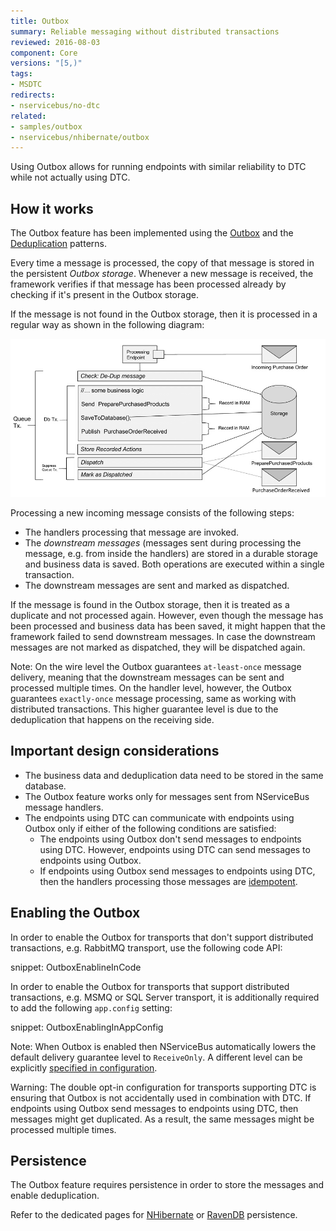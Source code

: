 ```yaml
---
title: Outbox
summary: Reliable messaging without distributed transactions
reviewed: 2016-08-03
component: Core
versions: "[5,)"
tags:
- MSDTC
redirects:
- nservicebus/no-dtc
related:
- samples/outbox
- nservicebus/nhibernate/outbox
---
```


Using Outbox allows for running endpoints with similar reliability to DTC while not actually using DTC.

## How it works

The Outbox feature has been implemented using the [Outbox](http://gistlabs.com/2014/05/the-outbox/) and the [Deduplication](https://en.wikipedia.org/wiki/Data_deduplication#In-line_deduplication) patterns.

Every time a message is processed, the copy of that message is stored in the persistent _Outbox storage_. Whenever a new message is received, the framework verifies if that message has been processed already by checking if it's present in the Outbox storage. 

If the message is not found in the Outbox storage, then it is processed in a regular way 
as shown in the following diagram:

![No DTC Diagram](outbox.png)

Processing a new incoming message consists of the following steps:

 * The handlers processing that message are invoked.
 * The _downstream messages_ (messages sent during processing the message, e.g. from inside the handlers) are stored in a durable storage and business data is saved. Both operations are executed within a single transaction.
 * The downstream messages are sent and marked as dispatched.

If the message is found in the Outbox storage, then it is treated as a duplicate and not processed again. However, even though the message has been processed and business data has been saved, it might happen that the framework failed to send downstream messages. In case the downstream messages are not marked as dispatched, they will be dispatched again. 

Note: On the wire level the Outbox guarantees `at-least-once` message delivery, meaning that the downstream messages can be sent and processed multiple times. On the handler level, however, the Outbox guarantees `exactly-once` message processing, same as working with distributed transactions. This higher guarantee level is due to the deduplication that happens on the receiving side.


## Important design considerations

 * The business data and deduplication data need to be stored in the same database.
 * The Outbox feature works only for messages sent from NServiceBus message handlers.
 * The endpoints using DTC can communicate with endpoints using Outbox only if either of the following conditions are satisfied:
   * The endpoints using Outbox don't send messages to endpoints using DTC. However, endpoints using DTC can send messages to endpoints using Outbox.
   * If endpoints using Outbox send messages to endpoints using DTC, then the handlers processing those messages are [idempotent](https://en.wikipedia.org/wiki/Idempotence).

## Enabling the Outbox

In order to enable the Outbox for transports that don't support distributed transactions, e.g. RabbitMQ transport, use the following code API:

snippet: OutboxEnablineInCode

In order to enable the Outbox for transports that support distributed transactions, e.g. MSMQ or SQL Server transport, it is additionally required to add the following `app.config` setting:

snippet: OutboxEnablingInAppConfig

Note: When Outbox is enabled then NServiceBus automatically lowers the default delivery guarantee level to `ReceiveOnly`. A different level can be explicitly [specified in configuration](/nservicebus/transports/transactions.md).

Warning: The double opt-in configuration for transports supporting DTC is ensuring that Outbox is not accidentally used in combination with DTC. If endpoints using Outbox send messages to endpoints using DTC, then messages might get duplicated. As a result, the same messages might be processed multiple times. 


## Persistence

The Outbox feature requires persistence in order to store the messages and enable deduplication.

Refer to the dedicated pages for [NHibernate](/nservicebus/nhibernate/outbox.md) or [RavenDB](/nservicebus/ravendb/outbox.md) persistence.
